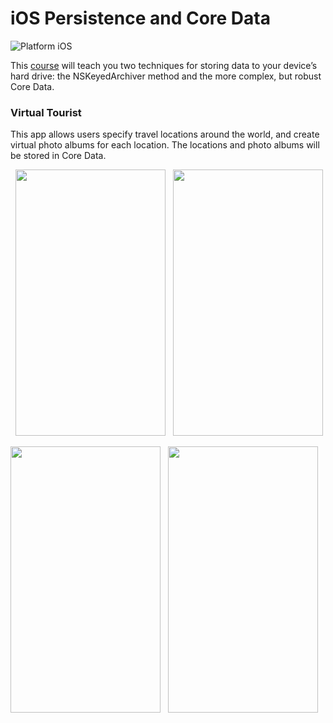 # iOS Persistence and Core Data

![Platform iOS](https://img.shields.io/badge/platform-iOS-blue.svg)

This [course](https://www.udacity.com/course/ios-persistence-and-core-data--ud325) will teach you two techniques for storing data to your device’s hard drive: the NSKeyedArchiver method and the more complex, but robust Core Data.

### Virtual Tourist
This app allows users specify travel locations around the world, and create virtual photo albums for each location. The locations and photo albums will be stored in Core Data.

<img src="https://github.com/vanyaland/iOS-Developer-Nanodegree/blob/master/Screenshots/VirtualTourist/map_view_normal.png"
width="240" height="426" hspace="8">
<img src="https://github.com/vanyaland/iOS-Developer-Nanodegree/blob/master/Screenshots/VirtualTourist/map_view_edit.png"
width="240" height="426" >

<img src="https://github.com/vanyaland/iOS-Developer-Nanodegree/blob/master/Screenshots/VirtualTourist/photo_album.png"
width="240" height="426">
<img src="https://github.com/vanyaland/iOS-Developer-Nanodegree/blob/master/Screenshots/VirtualTourist/photo_detail.png"
width="240" height="426" hspace="8">
